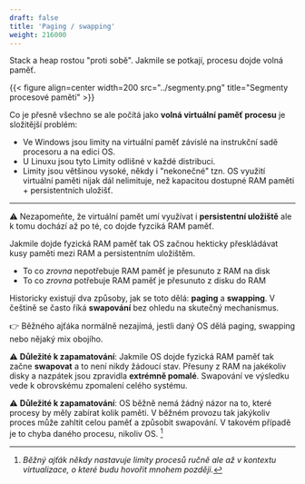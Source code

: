 ```yaml
---
draft: false
title: 'Paging / swapping'
weight: 216000
---
```


Stack a heap rostou "proti sobě". Jakmile se potkají, procesu dojde volná paměť.

{{< figure align=center width=200 src="../segmenty.png" title="Segmenty procesové paměti" >}}

Co je přesně všechno se ale počítá jako **volná virtuální paměť procesu** je složitější problém:

- Ve Windows jsou limity na virtuální paměť závislé na instrukční sadě procesoru a na edici OS.
- U Linuxu jsou tyto Limity odlišné v každé distribuci.
- Limity jsou většinou vysoké, někdy i "nekonečné" tzn. OS využití virtuální paměti nijak dál nelimituje, než kapacitou dostupné RAM paměti + persistentních uložišť.

---

⚠️ Nezapomeňte, že virtuální pamět umí využívat i **persistentní uložiště** ale k tomu dochází až po té, co dojde fyzciká RAM paměť.

Jakmile dojde fyzická RAM paměť tak OS začnou hekticky přeskládávat kusy paměti mezi RAM a persistentním uložištěm. 

- To co *zrovna* nepotřebuje RAM paměť je přesunuto z RAM na disk
- To co *zrovna* potřebuje RAM paměť je přesunuto z disku do RAM

Historicky existují dva způsoby, jak se toto dělá: **paging** a **swapping**. V češtině se často říká **swapování** bez ohledu na skutečný mechanismus. 

👉 Běžného ajťáka normálně nezajímá, jestli daný OS dělá paging, swapping nebo nějaký mix obojího.

<div class="note-blue">

⚠️ **Důležité k zapamatování**: Jakmile OS dojde fyzická RAM paměť tak začne **swapovat** a to není nikdy žádoucí stav. Přesuny z RAM na jakékoliv disky a nazpátek jsou zpravidla **extrémně pomalé**. Swapování ve výsledku vede k obrovskému zpomalení celého systému.

</div>

<div class="note-blue">

⚠️ **Důležité k zapamatování**: OS běžně nemá žádný názor na to, které procesy by měly zabírat kolik paměti. V běžném provozu tak jakýkoliv proces může zahltit celou paměť a způsobit swapování. V takovém případě je to chyba daného procesu, nikoliv OS. [^a]

</div>

[^a]: *Běžný ajťák někdy nastavuje limity procesů ručně ale až v kontextu virtualizace, o které budu hovořit mnohem později.*